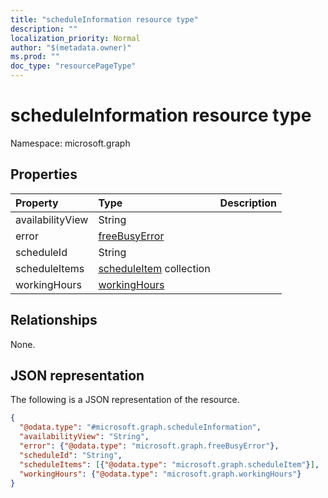 ```yaml
---
title: "scheduleInformation resource type"
description: ""
localization_priority: Normal
author: "$(metadata.owner)"
ms.prod: ""
doc_type: "resourcePageType"
---
```


# scheduleInformation resource type

Namespace: microsoft.graph

## Properties

| Property         | Type                                                    | Description |
| :--------------- | :------------------------------------------------------ | :---------- |
| availabilityView | String                                                  |             |
| error            | [freeBusyError](../resources/freebusyerror.md)          |             |
| scheduleId       | String                                                  |             |
| scheduleItems    | [scheduleItem](../resources/scheduleitem.md) collection |             |
| workingHours     | [workingHours](../resources/workinghours.md)            |             |

## Relationships

None.

## JSON representation

The following is a JSON representation of the resource.

<!-- {
  "blockType": "resource",
  "@odata.type": "microsoft.graph.scheduleInformation",
}
-->

```json
{
  "@odata.type": "#microsoft.graph.scheduleInformation",
  "availabilityView": "String",
  "error": {"@odata.type": "microsoft.graph.freeBusyError"},
  "scheduleId": "String",
  "scheduleItems": [{"@odata.type": "microsoft.graph.scheduleItem"}],
  "workingHours": {"@odata.type": "microsoft.graph.workingHours"}
}
```
